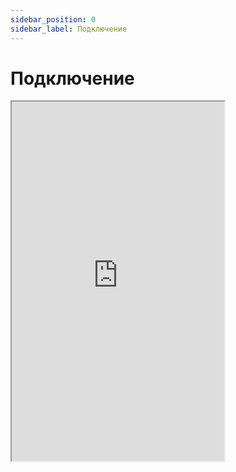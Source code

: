 ```yaml
---
sidebar_position: 0
sidebar_label: Подключение
---
```


# Подключение

<iframe width="340px" class="chat" height="575" src="https://www.twitch.tv/embed/basedgebot/chat?darkpopout&parent=merchfck.github.io"></iframe>

<div class="example"></div>